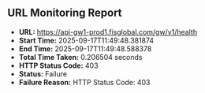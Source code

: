 ## URL Monitoring Report

- **URL:** https://api-gw1-prod1.fisglobal.com/gw/v1/health
- **Start Time:** 2025-09-17T11:49:48.381874
- **End Time:** 2025-09-17T11:49:48.588378
- **Total Time Taken:** 0.206504 seconds
- **HTTP Status Code:** 403
- **Status:** Failure
- **Failure Reason:** HTTP Status Code: 403

